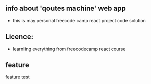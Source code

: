 ## info about 'qoutes machine' web app 
- this is may personal freecode camp react project code solution

## Licence:
-  learniing everything from freecodecamp react course
## feature
feature test
